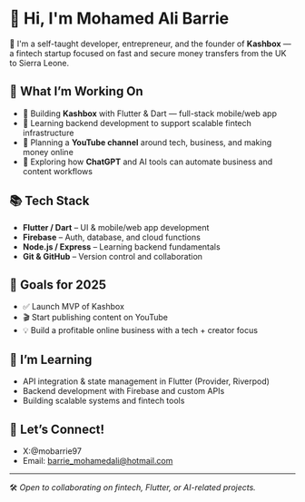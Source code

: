 # 👋 Hi, I'm Mohamed Ali Barrie

🎯 I'm a self-taught developer, entrepreneur, and the founder of **Kashbox** — a fintech startup focused on fast and secure money transfers from the UK to Sierra Leone.

## 🧠 What I’m Working On
- 🚀 Building **Kashbox** with Flutter & Dart — full-stack mobile/web app
- 🔧 Learning backend development to support scalable fintech infrastructure
- 🎥 Planning a **YouTube channel** around tech, business, and making money online
- 🧩 Exploring how **ChatGPT** and AI tools can automate business and content workflows

## 📚 Tech Stack
- **Flutter / Dart** – UI & mobile/web app development  
- **Firebase** – Auth, database, and cloud functions  
- **Node.js / Express** – Learning backend fundamentals  
- **Git & GitHub** – Version control and collaboration

## 📌 Goals for 2025
- ✅ Launch MVP of Kashbox
- 🎬 Start publishing content on YouTube
- 💡 Build a profitable online business with a tech + creator focus

## 🌱 I’m Learning
- API integration & state management in Flutter (Provider, Riverpod)
- Backend development with Firebase and custom APIs
- Building scalable systems and fintech tools

## 🤝 Let’s Connect!
- X:@mobarrie97
- Email: barrie_mohamedali@hotmail.com

---

🛠️ *Open to collaborating on fintech, Flutter, or AI-related projects.*

